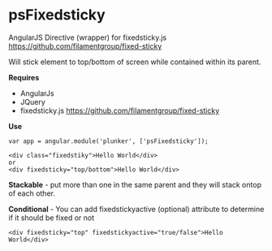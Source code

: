 psFixedsticky
=============

AngularJS Directive (wrapper) for fixedsticky.js https://github.com/filamentgroup/fixed-sticky

Will stick element to top/bottom of screen while contained within its parent. 

**Requires**
- AngularJs
- JQuery
- fixedsticky.js https://github.com/filamentgroup/fixed-sticky


**Use**

    var app = angular.module('plunker', ['psFixedsticky']);
    
    <div class="fixedstiky">Hello World</div>
    or
    <div fixedsticky="top/bottom">Hello World</div>
    
**Stackable** - put more than one in the same parent and they will stack ontop of each other.

**Conditional** - You can add fixedstickyactive (optional) attribute to determine if it should be fixed or not

    <div fixedsticky="top" fixedstickyactive="true/false">Hello World</div>
